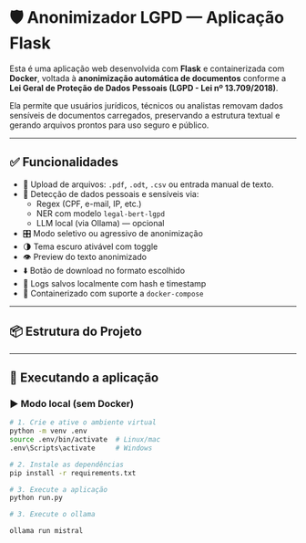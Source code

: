 # 🛡️ Anonimizador LGPD — Aplicação Flask

Esta é uma aplicação web desenvolvida com **Flask** e containerizada com **Docker**, voltada à **anonimização automática de documentos** conforme a **Lei Geral de Proteção de Dados Pessoais (LGPD - Lei nº 13.709/2018)**.

Ela permite que usuários jurídicos, técnicos ou analistas removam dados sensíveis de documentos carregados, preservando a estrutura textual e gerando arquivos prontos para uso seguro e público.

---

## ✅ Funcionalidades

- 📄 Upload de arquivos: `.pdf`, `.odt`, `.csv` ou entrada manual de texto.
- 🤖 Detecção de dados pessoais e sensíveis via:
  - Regex (CPF, e-mail, IP, etc.)
  - NER com modelo `legal-bert-lgpd`
  - LLM local (via Ollama) — opcional
- 🎛️ Modo seletivo ou agressivo de anonimização
- 🌗 Tema escuro ativável com toggle
- 👁️ Preview do texto anonimizado
- ⬇️ Botão de download no formato escolhido
- 📁 Logs salvos localmente com hash e timestamp
- 🔄 Containerizado com suporte a `docker-compose`

---

## 📦 Estrutura do Projeto


---

## 🚀 Executando a aplicação

### ▶️ Modo local (sem Docker)

```bash
# 1. Crie e ative o ambiente virtual
python -m venv .env
source .env/bin/activate  # Linux/mac
.env\Scripts\activate     # Windows

# 2. Instale as dependências
pip install -r requirements.txt

# 3. Execute a aplicação
python run.py

# 3. Execute o ollama

ollama run mistral
